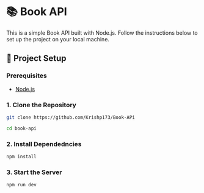 # 📚 Book API

This is a simple Book API built with Node.js. Follow the instructions below to set up the project on your local machine.

## 🔧 Project Setup

### Prerequisites


- [Node.js](https://nodejs.org/) 

### 1. Clone the Repository

```bash
git clone https://github.com/Krishp173/Book-APi

cd book-api
```
### 2. Install Dependedncies

```bash
npm install
```

### 3. Start the Server

```bash
npm run dev
